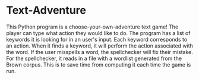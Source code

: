 # Text-Adventure
This Python program is a choose-your-own-adventure text game! The player can type what action they would like to do. The program has a list of keywords it is looking for in an user's input. Each keyword corresponds to an action. When it finds a keyword, it will perform the action associated with the word. If the user misspells a word, the spellchecker will fix their mistake. For the spellchecker, it reads in a file with a wordlist generated from the Brown corpus. This is to save time from computing it each time the game is run.
